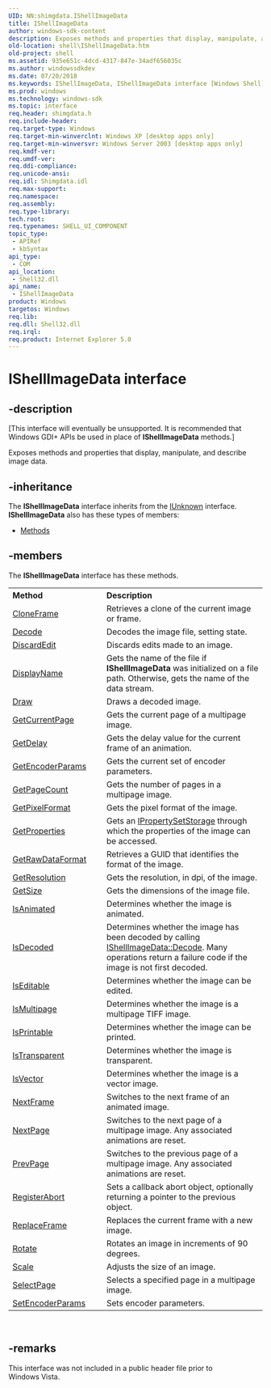 ```yaml
---
UID: NN:shimgdata.IShellImageData
title: IShellImageData
author: windows-sdk-content
description: Exposes methods and properties that display, manipulate, and describe image data.
old-location: shell\IShellImageData.htm
old-project: shell
ms.assetid: 935e651c-4dcd-4317-847e-34adf656035c
ms.author: windowssdkdev
ms.date: 07/20/2018
ms.keywords: IShellImageData, IShellImageData interface [Windows Shell], IShellImageData interface [Windows Shell],described, _shell_IShellImageData, shell.IShellImageData, shimgdata/IShellImageData
ms.prod: windows
ms.technology: windows-sdk
ms.topic: interface
req.header: shimgdata.h
req.include-header: 
req.target-type: Windows
req.target-min-winverclnt: Windows XP [desktop apps only]
req.target-min-winversvr: Windows Server 2003 [desktop apps only]
req.kmdf-ver: 
req.umdf-ver: 
req.ddi-compliance: 
req.unicode-ansi: 
req.idl: Shimgdata.idl
req.max-support: 
req.namespace: 
req.assembly: 
req.type-library: 
tech.root: 
req.typenames: SHELL_UI_COMPONENT
topic_type:
 - APIRef
 - kbSyntax
api_type:
 - COM
api_location:
 - Shell32.dll
api_name:
 - IShellImageData
product: Windows
targetos: Windows
req.lib: 
req.dll: Shell32.dll
req.irql: 
req.product: Internet Explorer 5.0
---
```


# IShellImageData interface


## -description


<p class="CCE_Message">[This interface will eventually be unsupported. It is recommended that Windows GDI+ APIs be used in place of <b>IShellImageData</b> methods.]

Exposes methods and properties that display, manipulate, and describe image data.


## -inheritance

The <b xmlns:loc="http://microsoft.com/wdcml/l10n">IShellImageData</b> interface inherits from the <a href="https://msdn.microsoft.com/33f1d79a-33fc-4ce5-a372-e08bda378332">IUnknown</a> interface. <b>IShellImageData</b> also has these types of members:
<ul>
<li><a href="https://docs.microsoft.com/">Methods</a></li>
</ul>

## -members

The <b>IShellImageData</b> interface has these methods.
<table class="members" id="memberListMethods">
<tr>
<th align="left" width="37%">Method</th>
<th align="left" width="63%">Description</th>
</tr>
<tr data="declared;">
<td align="left" width="37%">
<a href="https://msdn.microsoft.com/220d307a-7969-443c-963b-80132509ad8b">CloneFrame</a>
</td>
<td align="left" width="63%">
Retrieves a clone of the current image or frame.

</td>
</tr>
<tr data="declared;">
<td align="left" width="37%">
<a href="https://msdn.microsoft.com/954424d6-cb90-46c1-a850-4e1113dfe2e4">Decode</a>
</td>
<td align="left" width="63%">
Decodes the image file, setting state.

</td>
</tr>
<tr data="declared;">
<td align="left" width="37%">
<a href="https://msdn.microsoft.com/9bd16fa1-530d-46c7-bd1b-4ec9bf596881">DiscardEdit</a>
</td>
<td align="left" width="63%">
Discards edits made to an image.

</td>
</tr>
<tr data="declared;">
<td align="left" width="37%">
<a href="https://msdn.microsoft.com/library/windows/hardware/hh965535">DisplayName</a>
</td>
<td align="left" width="63%">
Gets the name of the file if <b>IShellImageData</b> was initialized on a file path. Otherwise, gets the name of the data stream.

</td>
</tr>
<tr data="declared;">
<td align="left" width="37%">
<a href="https://msdn.microsoft.com/35989c3b-15b9-4503-a883-99df730b2a80">Draw</a>
</td>
<td align="left" width="63%">
Draws a decoded image.

</td>
</tr>
<tr data="declared;">
<td align="left" width="37%">
<a href="https://msdn.microsoft.com/75489f7f-1ec5-471c-bc45-c8f480b0fa99">GetCurrentPage</a>
</td>
<td align="left" width="63%">
Gets the current page of a multipage image.

</td>
</tr>
<tr data="declared;">
<td align="left" width="37%">
<a href="https://msdn.microsoft.com/b5815771-7c96-4431-bc43-a5e620bd1d2f">GetDelay</a>
</td>
<td align="left" width="63%">
Gets the delay value for the current frame of an animation.

</td>
</tr>
<tr data="declared;">
<td align="left" width="37%">
<a href="https://msdn.microsoft.com/9b664d0f-7bb7-4cdd-8c0c-2ca80faaa764">GetEncoderParams</a>
</td>
<td align="left" width="63%">
Gets the current set of encoder parameters.

</td>
</tr>
<tr data="declared;">
<td align="left" width="37%">
<a href="https://msdn.microsoft.com/5967a167-2cd5-4662-b624-e136c0092118">GetPageCount</a>
</td>
<td align="left" width="63%">
Gets the number of pages in a multipage image.

</td>
</tr>
<tr data="declared;">
<td align="left" width="37%">
<a href="https://msdn.microsoft.com/43520cdd-66f1-4c75-bcec-7631de4f96c3">GetPixelFormat</a>
</td>
<td align="left" width="63%">
Gets the pixel format of the image.

</td>
</tr>
<tr data="declared;">
<td align="left" width="37%">
<a href="https://msdn.microsoft.com/library/windows/hardware/jj991811">GetProperties</a>
</td>
<td align="left" width="63%">
Gets an <a href="https://msdn.microsoft.com/0ea3e1e0-c135-4138-81e4-f72412fc3128">IPropertySetStorage</a> through which the properties of the image can be accessed.

</td>
</tr>
<tr data="declared;">
<td align="left" width="37%">
<a href="https://msdn.microsoft.com/c09c6833-501d-4f27-9d59-3ca9aed9d0d1">GetRawDataFormat</a>
</td>
<td align="left" width="63%">
Retrieves a GUID that identifies the format of the image.

</td>
</tr>
<tr data="declared;">
<td align="left" width="37%">
<a href="https://msdn.microsoft.com/9e3c3e0f-010b-4d7d-a8fa-178a808687f8">GetResolution</a>
</td>
<td align="left" width="63%">
Gets the resolution, in dpi, of the image.

</td>
</tr>
<tr data="declared;">
<td align="left" width="37%">
<a href="https://msdn.microsoft.com/50294d95-801d-4cd6-94ae-8b48c68af50f">GetSize</a>
</td>
<td align="left" width="63%">
Gets the dimensions of the image file.

</td>
</tr>
<tr data="declared;">
<td align="left" width="37%">
<a href="https://msdn.microsoft.com/b5b36862-5beb-4702-a5b3-feb70dc5e1ef">IsAnimated</a>
</td>
<td align="left" width="63%">
Determines whether the image is animated.

</td>
</tr>
<tr data="declared;">
<td align="left" width="37%">
<a href="https://msdn.microsoft.com/f02dbf35-4dc7-4750-978d-b703338514df">IsDecoded</a>
</td>
<td align="left" width="63%">
Determines whether the image has been decoded by calling <a href="https://msdn.microsoft.com/954424d6-cb90-46c1-a850-4e1113dfe2e4">IShellImageData::Decode</a>. Many operations return a failure code if the image is not first decoded.

</td>
</tr>
<tr data="declared;">
<td align="left" width="37%">
<a href="https://msdn.microsoft.com/81dbb486-0b35-44ff-9aa2-2e449995591e">IsEditable</a>
</td>
<td align="left" width="63%">
Determines whether the image can be edited.

</td>
</tr>
<tr data="declared;">
<td align="left" width="37%">
<a href="https://msdn.microsoft.com/a9c86f0e-5237-432c-a2bb-4054a23d707e">IsMultipage</a>
</td>
<td align="left" width="63%">
Determines whether the image is a multipage TIFF image.

</td>
</tr>
<tr data="declared;">
<td align="left" width="37%">
<a href="https://msdn.microsoft.com/5c50e919-cb5b-4332-bc17-ad24f31cf680">IsPrintable</a>
</td>
<td align="left" width="63%">
Determines whether the image can be printed.

</td>
</tr>
<tr data="declared;">
<td align="left" width="37%">
<a href="https://msdn.microsoft.com/613d2c01-47d5-41c3-8dba-5b1e1feabdf3">IsTransparent</a>
</td>
<td align="left" width="63%">
Determines whether the image is transparent.

</td>
</tr>
<tr data="declared;">
<td align="left" width="37%">
<a href="https://msdn.microsoft.com/a4099bc4-c831-4a4e-a3f6-932570dc8029">IsVector</a>
</td>
<td align="left" width="63%">
Determines whether the image is a vector image.

</td>
</tr>
<tr data="declared;">
<td align="left" width="37%">
<a href="https://msdn.microsoft.com/b797539e-7766-4da7-864f-401c7c2ff082">NextFrame</a>
</td>
<td align="left" width="63%">
Switches to the next frame of an animated image.

</td>
</tr>
<tr data="declared;">
<td align="left" width="37%">
<a href="https://msdn.microsoft.com/19a2680a-f435-45c9-9573-e32f3cfdd090">NextPage</a>
</td>
<td align="left" width="63%">
Switches to the next page of a multipage image. Any associated animations are reset.

</td>
</tr>
<tr data="declared;">
<td align="left" width="37%">
<a href="https://msdn.microsoft.com/d3a4f07e-a1c0-4180-a02c-12eaebaaf1d2">PrevPage</a>
</td>
<td align="left" width="63%">
Switches to the previous page of a multipage image. Any associated animations are reset.

</td>
</tr>
<tr data="declared;">
<td align="left" width="37%">
<a href="https://msdn.microsoft.com/21ea1f3b-3b8a-4a92-a1fb-c19f0e97a407">RegisterAbort</a>
</td>
<td align="left" width="63%">
Sets a callback abort object, optionally returning a pointer to the previous object.

</td>
</tr>
<tr data="declared;">
<td align="left" width="37%">
<a href="https://msdn.microsoft.com/f066c503-4512-46db-be50-016996b92668">ReplaceFrame</a>
</td>
<td align="left" width="63%">
Replaces the current frame with a new image.

</td>
</tr>
<tr data="declared;">
<td align="left" width="37%">
<a href="https://msdn.microsoft.com/42fd8596-e130-4029-bf3c-67199e8dd804">Rotate</a>
</td>
<td align="left" width="63%">
Rotates an image in increments of 90 degrees.

</td>
</tr>
<tr data="declared;">
<td align="left" width="37%">
<a href="https://msdn.microsoft.com/ebcc9cc1-b6ee-4fb9-9125-54d6a9ee9434">Scale</a>
</td>
<td align="left" width="63%">
Adjusts the size of an image.

</td>
</tr>
<tr data="declared;">
<td align="left" width="37%">
<a href="https://msdn.microsoft.com/bc852087-59f7-4c84-861a-e270a6ecf840">SelectPage</a>
</td>
<td align="left" width="63%">
Selects a specified page in a multipage image.

</td>
</tr>
<tr data="declared;">
<td align="left" width="37%">
<a href="https://msdn.microsoft.com/20a5b0ab-5dcb-4ea9-9c15-d7c1e6c2c6be">SetEncoderParams</a>
</td>
<td align="left" width="63%">
Sets encoder parameters.

</td>
</tr>
</table> 


## -remarks



This interface was not included in a public header file prior to Windows Vista.



